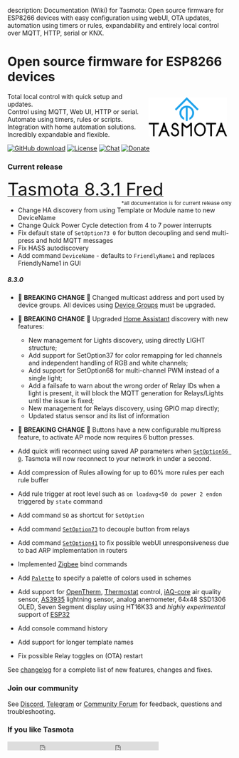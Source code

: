 description: Documentation (Wiki) for Tasmota: Open source firmware for ESP8266 devices with easy configuration using webUI, OTA updates, automation using timers or rules, expandability and entirely local control over MQTT, HTTP, serial or KNX.

# Open source firmware for ESP8266 devices

<img style="margin: 10px 10px; float:right; width:35%" src="_media/frontlogo.svg" alt="Tasmota Logo"></img>
Total local control with quick setup and updates.    
Control using MQTT, Web UI, HTTP or serial.    
Automate using timers, rules or scripts.    
Integration with home automation solutions.    
Incredibly expandable and flexible.     

[![GitHub download](https://img.shields.io/github/downloads/arendst/Tasmota/total.svg?style=flat-square&color=green)](https://github.com/arendst/Tasmota/releases/latest)
[![License](https://img.shields.io/github/license/arendst/Tasmota.svg?style=flat-square)](https://github.com/arendst/Tasmota/blob/development/LICENSE.txt)
[![Chat](https://img.shields.io/discord/479389167382691863.svg?style=flat-square&color=blueviolet)](https://discord.gg/Ks2Kzd4)
[![Donate](https://img.shields.io/badge/donate-PayPal-blue.svg?style=flat-square)](https://paypal.me/tasmota)

### Current release 
<a href="https://github.com/arendst/Tasmota/releases/tag/v8.3.1"><span style="font-size:40px;">Tasmota 8.3.1 Fred</span></a><small><span style="float:right">\*all documentation is for current release only</small></span><br>

- Change HA discovery from using Template or Module name to new DeviceName 
- Change Quick Power Cycle detection from 4 to 7 power interrupts
- Fix default state of ``SetOption73 0`` for button decoupling and send multi-press and hold MQTT messages
- Fix HASS autodiscovery
- Add command ``DeviceName`` - defaults to `FriendlyName1` and replaces FriendlyName1 in GUI

##### 8.3.0

- :rotating_light: **BREAKING CHANGE** :rotating_light: 
Changed multicast address and port used by device groups. All devices using [Device Groups](Device-Groups.md) must be upgraded. 
- :rotating_light: **BREAKING CHANGE** :rotating_light: Upgraded [Home Assistant](Home-Assistant.md) discovery with new features: 
    - New management for Lights discovery, using directly LIGHT structure;
    - Add support for SetOption37 for color remapping for led channels and independent handling of RGB and white channels;
    - Add support for SetOption68 for multi-channel PWM instead of a single light;
    - Add a failsafe to warn about the wrong order of Relay IDs when a light is present, it will block the MQTT generation for Relays/Lights until the issue is fixed;
    - New management for Relays discovery, using GPIO map directly;
    - Updated status sensor and its list of information
- :rotating_light: **BREAKING CHANGE** :rotating_light:  Buttons have a new configurable multipress feature, to activate AP mode now requires 6 button presses.

- Add quick wifi reconnect using saved AP parameters when [`SetOption56 0`](Commands.md#setoption56). Tasmota will now reconnect to your network in under a second.
- Add compression of Rules allowing for up to 60% more rules per each rule buffer
- Add rule trigger at root level such as `on loadavg<50 do power 2 endon` triggered by `state` command
- Add command `SO` as shortcut for `SetOption`
- Add command [`SetOption73`](Commands.md#setoption73) to decouple button from relays
- Add command [`SetOption41`](Commands.md#setoption41) to fix possible webUI unresponsiveness due to bad ARP implementation in routers
- Implemented [Zigbee](Zigbee.md#zigbee-binding) bind commands
- Add [`Palette`](Commands.md#palette) to specify a palette of colors used in schemes
- Add support for [OpenTherm](OpenTherm), [Thermostat](Commands.md#thermostat) control, [iAQ-core](IAQ.md) air quality sensor, [AS3935](AS3935) lightning sensor, analog anemometer, 64x48 SSD1306 OLED, Seven Segment display using HT16K33 and _highly experimental_ support of [ESP32](ESP32.md)
- Add console command history
- Add support for longer template names
- Fix possible Relay toggles on (OTA) restart

See [changelog](changelog.md) for a complete list of new features, changes and fixes.

### Join our community
See [Discord](https://discord.gg/Ks2Kzd4), [Telegram](https://t.me/tasmota) or [Community Forum](https://groups.google.com/d/forum/sonoffusers) for feedback, questions and troubleshooting.

### If you like Tasmota
<iframe src="https://ghbtns.com/github-btn.html?user=arendst&repo=tasmota&type=star&count=true" frameborder="0" scrolling="0" width="170px" height="20px"></iframe><iframe src="https://ghbtns.com/github-btn.html?user=arendst&repo=tasmota&type=fork&count=true" frameborder="0" scrolling="0" width="170px" height="20px"></iframe> 
